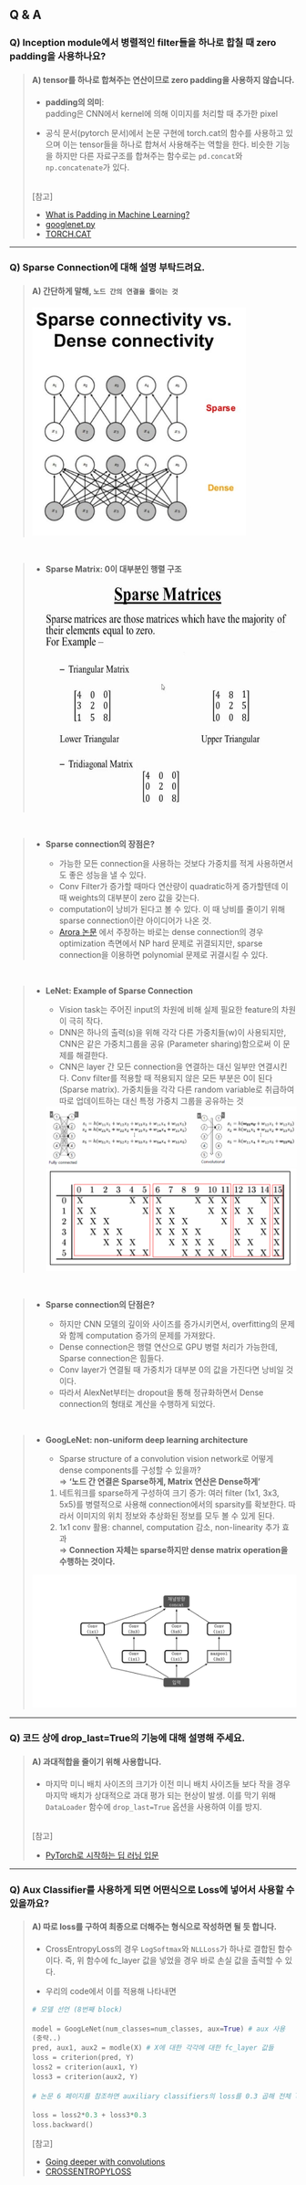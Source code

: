## Q & A
 
### Q) Inception module에서 병렬적인 filter들을 하나로 합칠 때 zero padding을 사용하나요?
> #### A) tensor를 하나로 합쳐주는 연산이므로 zero padding을 사용하지 않습니다.
> 
> - **padding의 의미**:   
>   padding은 CNN에서 kernel에 의해 이미지를 처리할 때 추가한 pixel   
> 
> - 공식 문서(pytorch 문서)에서 논문 구현에 torch.cat의 함수를 사용하고 있으며 이는 tensor들을 하나로 합쳐서 사용해주는 역할을 한다. 비슷한 기능을 하지만 다른 자료구조를 합쳐주는 함수로는 `pd.concat`와 `np.concatenate`가 있다.
> <br>
>   [참고]
>   
> - [What is Padding in Machine Learning?](https://deepai.org/machine-learning-glossary-and-terms/padding)
> - [googlenet.py](https://github.com/pytorch/vision/blob/master/torchvision/models/googlenet.py)
> - [TORCH.CAT](https://pytorch.org/docs/stable/generated/torch.cat.html)

----

### Q) Sparse Connection에 대해 설명 부탁드려요.
> #### A) 간단하게 말해, `노드 간의 연결을 줄이는 것`
> 
> <img src='image/sparse_vs_dense.png' height = '400'>      

<br>  

> - **Sparse Matrix: 0이 대부분인 행렬 구조**    
>   
> <img src='image/sparse_matrix.jpg' height = '400'> 
     
<br>

> - **Sparse connection의 장점은?**   
>    
>   - 가능한 모든 connection을 사용하는 것보다 가중치를 적게 사용하면서도 좋은 성능을 낼 수 있다.     
>   - Conv Filter가 증가할 때마다 연산량이 quadratic하게 증가할텐데 이 때 weights의 대부분이 zero 값을 갖는다. 
>   - computation이 낭비가 된다고 볼 수 있다. 이 때 낭비를 줄이기 위해 sparse connection이란 아이디어가 나온 것.    
>   - [Arora 논문](https://arxiv.org/pdf/1310.6343.pdf) 에서 주장하는 바로는 dense connection의 경우 optimization 측면에서 NP hard 문제로 귀결되지만, sparse connection을 이용하면 polynomial 문제로 귀결시킬 수 있다.     
 
<br>   

> - **LeNet: Example of Sparse Connection**
>      
>   - Vision task는 주어진 input의 차원에 비해 실제 필요한 feature의 차원이 극히 작다.    
>   - DNN은 하나의 출력(s)을 위해 각각 다른 가중치들(w)이 사용되지만, CNN은 같은 가중치그룹을 공유 (Parameter sharing)함으로써 이 문제를 해결한다.       
>   - CNN은 layer 간 모든 connection을 연결하는 대신 일부만 연결시킨다. Conv filter를 적용할 때 적용되지 않은 모든 부분은 0이 된다 (Sparse matrix). 가중치들을 각각 다른 random variable로 취급하여 따로 업데이트하는 대신 특정 가중치 그룹을 공유하는 것     
>   <img src='image/DNN_vs_CNN.png'>    
>   <img src='image/lenet.png'>

<br>   

> -	**Sparse connection의 단점은?**       
> 
>   - 하지만 CNN 모델의 깊이와 사이즈를 증가시키면서, overfitting의 문제와 함께 computation 증가의 문제를 가져왔다. 
>   - Dense connection은 행렬 연산으로 GPU 병렬 처리가 가능한데, Sparse connection은 힘들다. 
>   - Conv layer가 연결될 때 가중치가 대부분 0의 값을 가진다면 낭비일 것이다. 
>   - 따라서 AlexNet부터는 dropout을 통해 정규화하면서 Dense connection의 형태로 계산을 수행하게 되었다. 
   
<br>

> - **GoogLeNet: non-uniform deep learning architecture** 
> 
>   - Sparse structure of a convolution vision network로 어떻게 dense components를 구성할 수 있을까?      
>   ⇒ **‘노드 간 연결은 Sparse하게, Matrix 연산은 Dense하게’**     
>   
>   1) 네트워크를 sparse하게 구성하여 크기 증가: 여러 filter (1x1, 3x3, 5x5)를 병렬적으로 사용해 connection에서의 sparsity를 확보한다. 따라서 이미지의 위치 정보와 추상화된 정보를 모두 볼 수 있게 된다.
>   2) 1x1 conv 활용: channel, computation 감소, non-linearity 추가 효과     
>   ⇒ **Connection 자체는 sparse하지만 dense matrix operation을 수행하는 것이다.**
>  <img src='image/inception.png'>

----

### Q) 코드 상에 drop_last=True의 기능에 대해 설명해 주세요.
> #### A) 과대적합을 줄이기 위해 사용합니다.
> - 마지막 미니 배치 사이즈의 크기가 이전 미니 배치 사이즈들 보다 작을 경우 마지막 배치가 상대적으로 과대 평가 되는 현상이 발생. 이를 막기 위해 `DataLoader` 함수에 `drop_last=True` 옵션을 사용하여 이를 방지.
> <br>
> [참고]
> 
> - [PyTorch로 시작하는 딥 러닝 입문](https://wikidocs.net/60324)

----

### Q) Aux Classifier를 사용하게 되면 어떤식으로 Loss에 넣어서 사용할 수 있을까요?
> #### A) 따로 loss를 구하여 최종으로 더해주는 형식으로 작성하면 될 듯 합니다.
> - CrossEntropyLoss의 경우 `LogSoftmax`와 `NLLLoss`가 하나로 결합된 함수이다. 즉, 위 함수에 fc_layer 값을 넣었을 경우 바로 손실 값을 출력할 수 있다.  
> 
> - 우리의 code에서 이를 적용해 나타내면  
> ```python
> # 모델 선언 (8번째 block)
> 
> model = GoogLeNet(num_classes=num_classes, aux=True) # aux 사용
> (중략..)
> pred, aux1, aux2 = modle(X) # X에 대한 각각에 대한 fc_layer 값들
> loss = criterion(pred, Y)
> loss2 = criterion(aux1, Y)
> loss3 = criterion(aux2, Y)
> 
> # 논문 6 페이지를 참조하면 auxiliary classifiers의 loss를 0.3 곱해 전체 loss에 더해 준다고 나와있다.
> 
> loss = loss2*0.3 + loss3*0.3 
> loss.backward()
> ```
> [참고]
> 
> - [Going deeper with convolutions](https://arxiv.org/pdf/1409.4842.pdf)
> - [CROSSENTROPYLOSS](https://pytorch.org/docs/stable/generated/torch.nn.CrossEntropyLoss.html)

